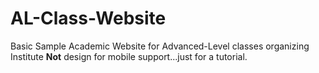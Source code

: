 # AL-Class-Website
 Basic Sample Academic Website for Advanced-Level classes organizing Institute
 **Not** design for mobile support...just for a tutorial.

